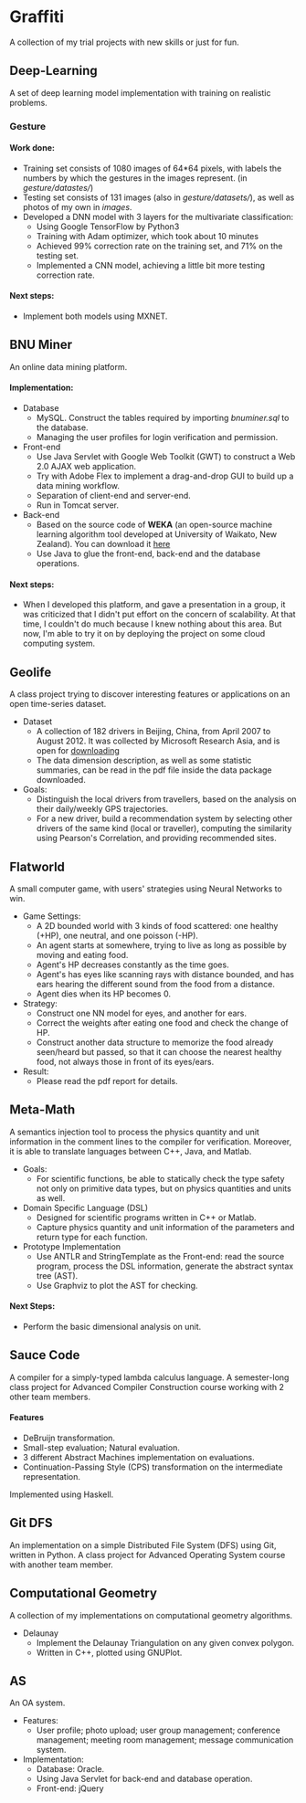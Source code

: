 # Graffiti
A collection of my trial projects with new skills or just for fun.

## Deep-Learning

A set of deep learning model implementation with training on realistic problems.

### Gesture

#### Work done:

* Training set consists of 1080 images of 64*64 pixels, with labels the numbers by which the gestures in the images represent. (in _gesture/datastes/_)
* Testing set consists of 131 images (also in _gesture/datasets/_), as well as photos of my own in _images_.
* Developed a DNN model with 3 layers for the multivariate classification:
  * Using Google TensorFlow by Python3
  * Training with Adam optimizer, which took about 10 minutes
  * Achieved 99% correction rate on the training set, and 71% on the testing set.
  * Implemented a CNN model, achieving a little bit more testing correction rate.

#### Next steps:

* Implement both models using MXNET.

## BNU Miner

An online data mining platform.

#### Implementation:

* Database
  * MySQL. Construct the tables required by importing _bnuminer.sql_ to the database.
  * Managing the user profiles for login verification and permission.
* Front-end
  * Use Java Servlet with Google Web Toolkit (GWT) to construct a Web 2.0 AJAX web application.
  * Try with Adobe Flex to implement a drag-and-drop GUI to build up a data mining workflow.
  * Separation of client-end and server-end.
  * Run in Tomcat server.
* Back-end
  * Based on the source code of __WEKA__ (an open-source machine learning algorithm tool developed at University of Waikato, New Zealand). You can download it [here](https://www.cs.waikato.ac.nz/ml/weka/)
  * Use Java to glue the front-end, back-end and the database operations.

#### Next steps:

* When I developed this platform, and gave a presentation in a group, it was criticized that I didn't put effort on the concern of scalability. At that time, I couldn't do much because I knew nothing about this area. But now, I'm able to try it on by deploying the project on some cloud computing system.

## Geolife

A class project trying to discover interesting features or applications on an open time-series dataset.

* Dataset
  * A collection of 182 drivers in Beijing, China, from April 2007 to August 2012. It was collected by Microsoft Research Asia, and is open for [downloading](https://www.microsoft.com/en-us/download/details.aspx?id=52367&from=https%3A%2F%2Fresearch.microsoft.com%2Fen-us%2Fdownloads%2Fb16d359d-d164-469e-9fd4-daa38f2b2e13%2F)
  * The data dimension description, as well as some statistic summaries, can be read in the pdf file inside the data package downloaded.
* Goals:
  * Distinguish the local drivers from travellers, based on the analysis on their daily/weekly GPS trajectories.
  * For a new driver, build a recommendation system by selecting other drivers of the same kind (local or traveller), computing the similarity using Pearson's Correlation, and providing recommended sites.

## Flatworld

A small computer game, with users' strategies using Neural Networks to win.

* Game Settings:
  * A 2D bounded world with 3 kinds of food scattered: one healthy (+HP), one neutral, and one poisson (-HP).
  * An agent starts at somewhere, trying to live as long as possible by moving and eating food.
  * Agent's HP decreases constantly as the time goes.
  * Agent's has eyes like scanning rays with distance bounded, and has ears hearing the different sound from the food from a distance.
  * Agent dies when its HP becomes 0.
* Strategy:
  * Construct one NN model for eyes, and another for ears.
  * Correct the weights after eating one food and check the change of HP.
  * Construct another data structure to memorize the food already seen/heard but passed, so that it can choose the nearest healthy food, not always those in front of its eyes/ears.
* Result:
  * Please read the pdf report for details.

## Meta-Math

A semantics injection tool to process the physics quantity and unit information in the comment lines to the compiler for verification. Moreover, it is able to translate languages between C++, Java, and Matlab.

* Goals:
  * For scientific functions, be able to statically check the type safety not only on primitive data types, but on physics quantities and units as well.
* Domain Specific Language (DSL)
  * Designed for scientific programs written in C++ or Matlab.
  * Capture physics quantity and unit information of the parameters and return type for each function.
* Prototype Implementation
  * Use ANTLR and StringTemplate as the Front-end: read the source program, process the DSL information, generate the abstract syntax tree (AST).
  * Use Graphviz to plot the AST for checking.

#### Next Steps:

* Perform the basic dimensional analysis on unit.
  

## Sauce Code

A compiler for a simply-typed lambda calculus language. A semester-long class project for Advanced Compiler Construction course working with 2 other team members.

#### Features

* DeBruijn transformation.
* Small-step evaluation; Natural evaluation.
* 3 different Abstract Machines implementation on evaluations.
* Continuation-Passing Style (CPS) transformation on the intermediate representation.

Implemented using Haskell.

## Git DFS

An implementation on a simple Distributed File System (DFS) using Git, written in Python. A class project for Advanced Operating System course with another team member.

## Computational Geometry

A collection of my implementations on computational geometry algorithms.

* Delaunay
  * Implement the Delaunay Triangulation on any given convex polygon.
  * Written in C++, plotted using GNUPlot.

## AS

An OA system.

* Features:
  * User profile; photo upload; user group management; conference management; meeting room management; message communication system.
* Implementation:
  * Database: Oracle.
  * Using Java Servlet for back-end and database operation.
  * Front-end: jQuery
